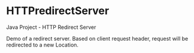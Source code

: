 # HTTPredirectServer
Java Project - HTTP Redirect Server

Demo of a redirect server. Based on client request header, request will be redirected to a new Location.
